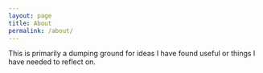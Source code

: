```yaml
---
layout: page
title: About
permalink: /about/
---
```


This is primarily a dumping ground for ideas I have found useful
or things I have needed to reflect on.
